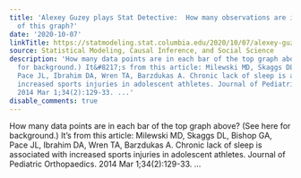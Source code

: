 ```yaml
---
title: 'Alexey Guzey plays Stat Detective:  How many observations are in each bar
  of this graph?'
date: '2020-10-07'
linkTitle: https://statmodeling.stat.columbia.edu/2020/10/07/alexey-guzey-plays-stat-detective-how-many-observations-are-in-each-bar-of-this-graph/
source: Statistical Modeling, Causal Inference, and Social Science
description: 'How many data points are in each bar of the top graph above? (See here
  for background.) It&#8217;s from this article: Milewski MD, Skaggs DL, Bishop GA,
  Pace JL, Ibrahim DA, Wren TA, Barzdukas A. Chronic lack of sleep is associated with
  increased sports injuries in adolescent athletes. Journal of Pediatric Orthopaedics.
  2014 Mar 1;34(2):129-33. ...'
disable_comments: true
---
```

How many data points are in each bar of the top graph above? (See here for background.) It&#8217;s from this article: Milewski MD, Skaggs DL, Bishop GA, Pace JL, Ibrahim DA, Wren TA, Barzdukas A. Chronic lack of sleep is associated with increased sports injuries in adolescent athletes. Journal of Pediatric Orthopaedics. 2014 Mar 1;34(2):129-33. ...